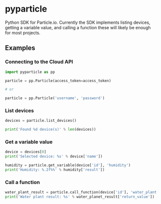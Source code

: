 # pyparticle
Python SDK for Particle.io. Currently the SDK implements listing devices, getting a variable value, and calling a function these will likely be enough for most projects.

## Examples

### Connecting to the Cloud API
```Python
import pyparticle as pp

particle = pp.Particle(access_token=access_token)

# or

particle = pp.Particle('username', 'password')
```

### List devices
```Python
devices = particle.list_devices()

print('Found %d device(s)' % len(devices))
```

### Get a variable value
```Python
device = devices[0]
print('Selected device: %s' % device['name'])

humidity = particle.get_variable(device['id'], 'humidity')
print('Humidity: %.2f%%' % humidity['result'])
```

### Call a function
```Python
water_plant_result = particle.call_function(device['id'], 'water_plant', 10)
print('Water plant result: %s' % water_planet_result['return_value'])
```

